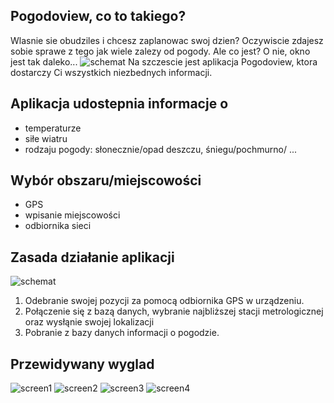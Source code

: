 ## Pogodoview, co to takiego?
Wlasnie sie obudziles i chcesz zaplanowac swoj dzien?
Oczywiscie zdajesz sobie sprawe z tego jak wiele zalezy od pogody. 
Ale co jest? O nie, okno jest tak daleko...
![schemat](http://imageshack.com/a/img673/5088/gURTjG.jpg)
Na szczescie jest aplikacja Pogodoview, ktora dostarczy Ci wszystkich niezbednych informacji.


## Aplikacja udostepnia informacje o
* temperaturze
* siłe wiatru
* rodzaju pogody: słonecznie/opad deszczu, śniegu/pochmurno/
...

## Wybór obszaru/miejscowości
* GPS
* wpisanie miejscowości
* odbiornika sieci

## Zasada działanie aplikacji

![schemat](https://imagizer.imageshack.us/v2/598x397q90/537/o7W7kZ.png)

1. Odebranie swojej pozycji za pomocą odbiornika GPS w urządzeniu.
2. Połączenie się z bazą danych, wybranie najbliższej stacji metrologicznej oraz wysłąnie swojej lokalizacji
3. Pobranie z bazy danych informacji o pogodzie.

## Przewidywany wyglad

![screen1](http://s3.ifotos.pl/img/Screensho_wsawrhp.png)
![screen2](http://s2.ifotos.pl/img/Screensho_wsawrhe.png)
![screen3](http://s5.ifotos.pl/img/Screensho_wsawrhw.png)
![screen4](http://s10.ifotos.pl/img/Screensho_wsawrha.png)
